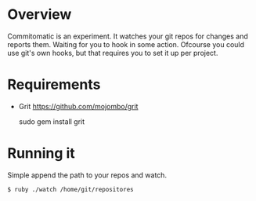 # Overview

Commitomatic is an experiment. It watches your git repos for changes and reports them. Waiting for you to hook in some action. Ofcourse you could use git's own hooks, but that requires you to set it up per project.

# Requirements

- Grit https://github.com/mojombo/grit
	
	sudo gem install grit

# Running it

Simple append the path to your repos and watch.

	$ ruby ./watch /home/git/repositores

